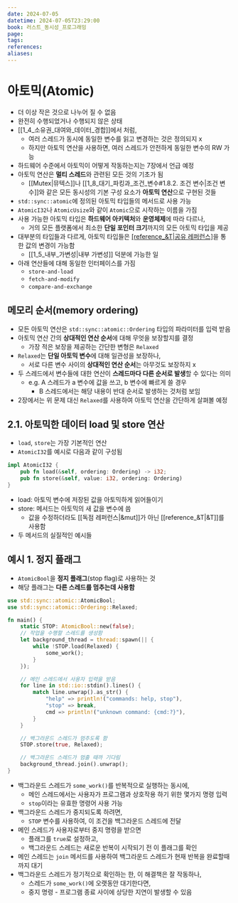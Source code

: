 ```yaml
---
date: 2024-07-05
datetime: 2024-07-05T23:29:00
book: 러스트_동시성_프로그래밍
page: 
tags: 
references: 
aliases:
---
```

# 아토믹(Atomic)
- 더 이상 작은 것으로 나누어 질 수 없음
- 완전히 수행되었거나 수행되지 않은 상태
- [[1_4_소유권_대여와_데이터_경합]]에서 처럼,
	- 여러 스레드가 동시에 동일한 변수를 읽고 변경하는 것은 정의되지 x
	- 하지만 아토믹 연산을 사용하면, 여러 스레드가 안전하게 동일한 변수의 RW 가능
- 하드웨어 수준에서 아토믹이 어떻게 작동하는지는 7장에서 언급 예정
- 아토믹 연산은 **멀티 스레드**와 관련된 모든 것의 기초가 됨
	- [[Mutex|뮤텍스]]나 [[1_8_대기_파킹과_조건_변수#1.8.2. 조건 변수|조건 변수]]와 같은 모든 동시성의 기본 구성 요소가 **아토믹 연산**으로 구현된 것들
- `std::sync::atomic`에 정의된 아토믹 타입들의 메서드로 사용 가능
- `AtomicI32`나 `AtomicUsize`와 같이 `Atomic`으로 시작하는 이름을 가짐
- 사용 가능한 아토믹 타입은 **하드웨어 아키텍처**와 **운영체제**에 따라 다르나,
	- 거의 모든 플랫폼에서 최소한 **단일 포인터 크기**까지의 모든 아토믹 타입을 제공
- 대부분의 타입들과 다르게, 아토믹 타입들은 [[reference_&T|공유 레퍼런스]](`&AtomicU8`)을 통한 값의 변경이 가능함
	- [[1_5_내부_가변성|내부 가변성]] 덕분에 가능한 일
- 아래 연산들에 대해 동일한 인터페이스를 가짐
	- `store-and-load`
	- `fetch-and-modify`
	- `compare-and-exchange`

## 메모리 순서(memory ordering)
- 모든 아토믹 연산은 `std::sync::atomic::Ordering` 타입의 파라미터를 입력 받음
- 아토믹 연산 간의 **상대적인 연산 순서**에 대해 무엇을 보장할지를 결정
	- 가장 적은 보장을 제공하는 간단한 변형은 `Relaxed`
- `Relaxed`는 **단일 아토믹 변수**에 대해 일관성을 보장하나,
	- 서로 다른 변수 사이의 **상대적인 연산 순서**는 아무것도 보장하지 x
- 두 스레드에서 변수들에 대한 연산이 **스레드마다 다른 순서로 발생**할 수 있다는 의미
	- e.g. A 스레드가 a 변수에 값을 쓰고, b 변수에 빠르게 쓸 경우
		- B 스레드에서는 해당 내용이 반대 순서로 발생하는 것처럼 보임
- 2장에서는 위 문제 대신 `Relaxed`를 사용하여 아토믹 연산을 간단하게 살펴볼 예정

## 2.1. 아토믹한 데이터 load 및 store 연산
- `load`, `store`는 가장 기본적인 연산
- `AtomicI32`를 예시로 다음과 같이 구성됨
```rust
impl AtomicI32 {
	pub fn load(&self, ordering: Ordering) -> i32;
	pub fn store(&self, value: i32, ordering: Ordering)
}
```
- load: 아토믹 변수에 저장된 값을 아토믹하게 읽어들이기
- store: 메서드는 아토믹의 새 값을 변수에 씀
	- 값을 수정하더라도 [[독점 레퍼런스|&mut]]가 아닌 [[reference_&T|&T]]를 사용함
- 두 메서드의 실질적인 예시들

## 예시 1. 정지 플래그
- `AtomicBool`을 **정지 플래그**(stop flag)로 사용하는 것
- 해당 플래그는 **다른 스레드를 멈추는데 사용함**
```rust
use std::sync::atomic::AtomicBool;
use std::sync::atomic::Ordering::Relaxed;

fn main() {
	static STOP: AtomicBool::new(false);
	// 작업을 수행할 스레드를 생성함
	let background_thread = thread::spawn(|| {
		while !STOP.load(Relaxed) {
			some_work();
		}
	});

	// 메인 스레드에서 사용자 입력을 받음
	for line in std::io::stdin().lines() {
		match line.unwrap().as_str() {
			"help" => println!("commands: help, stop"),
			"stop" => break,
			cmd => println!("unknown command: {cmd:?}"),
		}
	}

	// 백그라운드 스레드가 멈추도록 함
	STOP.store(true, Relaxed);

	// 백그라운드 스레드가 멈출 때까 기다림
	background_thread.join().unwrap();
}
```
- 백그라운드 스레드가 `some_work()`를 반복적으로 실행하는 동시에,
	- 메인 스레드에서는 사용자가 프로그램과 상호작용 하기 위한 몇가지 명령 입력
	- `stop`이라는 유효한 명령어 사용 가능
- 백그라운드 스레드가 중지되도록 하려면,
	- `STOP` 변수를 사용하여, 이 조건을 백그라운드 스레드에 전달
- 메인 스레드가 사용자로부터 중지 명령을 받으면
	- 플래그를 `true`로 설정하고,
	- 백그라운드 스레드는 새로운 반복이 시작되기 전 이 플래그를 확인
- 메인 스레드는 `join` 메서드를 사용하여 백그라운드 스레드가 현재 반복을 완료할때까지 대기
- 백그라운드 스레드가 정기적으로 확인하는 한, 이 해결책은 잘 작동하나,
	- 스레드가 `some_work()`에 오랫동안 대기한다면,
	- 중지 명령 - 프로그램 종료 사이에 상당한 지연이 발생할 수 있음
